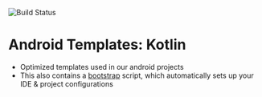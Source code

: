 ![Build Status](https://www.bitrise.io/app/4cbfc6308f5c80e5/status.svg?token=FXilfAPD1nT8M1QzlfBNqA&branch=kotlin)
# Android Templates: Kotlin
- Optimized templates used in our android projects
- This also contains a [bootstrap](https://github.com/nimblehq/android-templates/tree/chore/android-bootstrap/bootstrap) script, which automatically sets up your IDE & project configurations
